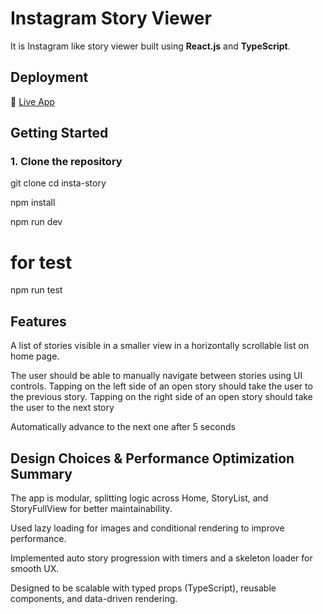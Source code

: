 # Instagram Story Viewer

It is Instagram like story viewer built using **React.js** and **TypeScript**.

##  Deployment

🔗 [Live App](https://insta-story-kappa.vercel.app)

##  Getting Started

### 1. Clone the repository


git clone [<repo-link>](https://github.com/Gautamkumar3/insta-story.git)
cd insta-story

npm install

npm run dev

#  for test 

npm run test

##  Features

A list of stories visible in a smaller view in a horizontally scrollable list on home page.

The user should be able to manually navigate between stories using UI controls. Tapping on the left side of an open story should take the user to the previous story. Tapping on the right side of an open story should take the user to the next story

Automatically advance to the next one after 5 seconds



## Design Choices & Performance Optimization Summary

The app is modular, splitting logic across Home, StoryList, and StoryFullView for better maintainability.

Used lazy loading for images and conditional rendering to improve performance.

Implemented auto story progression with timers and a skeleton loader for smooth UX.

Designed to be scalable with typed props (TypeScript), reusable components, and data-driven rendering.